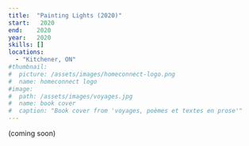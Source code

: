 ```yaml
---
title:  "Painting Lights (2020)"
start:   2020
end:    2020
year:   2020
skills: []
locations:
  - "Kitchener, ON"
#thumbnail:
#  picture: /assets/images/homeconnect-logo.png
#  name: homeconnect logo
#image:
#  path: /assets/images/voyages.jpg
#  name: book cover
#  caption: "Book cover from 'voyages, poèmes et textes en prose'"
---
```

(coming soon)